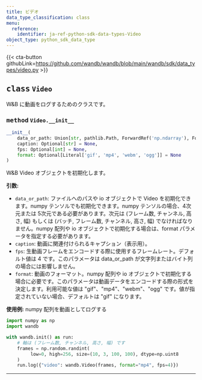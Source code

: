 ```yaml
---
title: ビデオ
data_type_classification: class
menu:
  reference:
    identifier: ja-ref-python-sdk-data-types-Video
object_type: python_sdk_data_type
---
```


{{< cta-button githubLink=https://github.com/wandb/wandb/blob/main/wandb/sdk/data_types/video.py >}}




## <kbd>class</kbd> `Video`
W&B に動画をログするためのクラスです。

### <kbd>method</kbd> `Video.__init__`

```python
__init__(
    data_or_path: Union[str, pathlib.Path, ForwardRef('np.ndarray'), ForwardRef('TextIO'), ForwardRef('BytesIO')],
    caption: Optional[str] = None,
    fps: Optional[int] = None,
    format: Optional[Literal['gif', 'mp4', 'webm', 'ogg']] = None
)
```

W&B Video オブジェクトを初期化します。


**引数:**
 
 - `data_or_path`: ファイルへのパスや io オブジェクトで Video を初期化できます。numpy テンソルでも初期化できます。numpy テンソルの場合、4次元または 5次元である必要があります。次元は (フレーム数, チャンネル, 高さ, 幅) もしくは (バッチ, フレーム数, チャンネル, 高さ, 幅) でなければなりません。numpy 配列や io オブジェクトで初期化する場合は、format パラメータを指定する必要があります。
 - `caption`: 動画に関連付けられるキャプション（表示用）。
 - `fps`: 生動画フレームをエンコードする際に使用するフレームレート。デフォルト値は 4 です。このパラメータは data_or_path が文字列またはバイト列の場合には影響しません。
 - `format`: 動画のフォーマット。numpy 配列や io オブジェクトで初期化する場合に必要です。このパラメータは動画データをエンコードする際の形式を決定します。利用可能な値は "gif"、"mp4"、"webm"、"ogg" です。値が指定されていない場合、デフォルトは "gif" になります。


**使用例:**
 numpy 配列を動画としてログする

```python
import numpy as np
import wandb

with wandb.init() as run:
    # 軸は (フレーム数, チャンネル, 高さ, 幅) です
    frames = np.random.randint(
         low=0, high=256, size=(10, 3, 100, 100), dtype=np.uint8
    )
    run.log({"video": wandb.Video(frames, format="mp4", fps=4)})
``` 




---